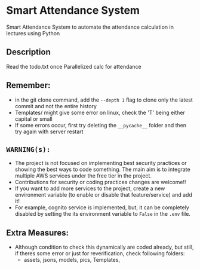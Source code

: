 # Smart Attendance System
Smart Attendance System to automate the attendance calculation in lectures using Python

## Description
Read the todo.txt once
Parallelized calc for attendance

## Remember:
- in the git clone command, add the `--depth 1` flag to clone only the latest commit and not the entire history
- Templates/ might give some error on linux, check the 'T' being either capital or small
- If some errors occur, first try deleting the `__pycache__` folder and then try again with server restart

## `WARNING(s):`
+ The project is not focused on implementing best security practices or showing the best ways to code something. The main aim is to integrate multiple AWS services under the free tier in the project.
+ Contributions for security or coding practices changes are welcome!!
+ If you want to add more services to the project, create a new environment variable (to enable or disable that feature/service) and add it!
+ For example, cognito service is implemented, but, it can be completely disabled by setting the its environment variable to `False` in the `.env` file. 


## Extra Measures:
- Although condition to check this dynamically are coded already, but still, if theres some error or just for reverification, check following folders:
    - assets, jsons, models, pics, Templates, 